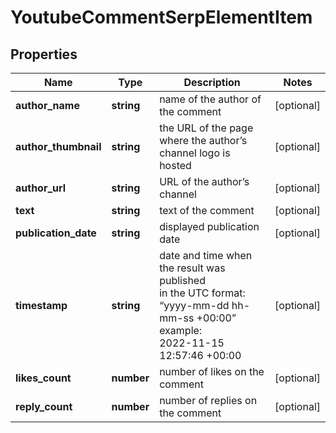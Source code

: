 # YoutubeCommentSerpElementItem

## Properties

| Name | Type | Description | Notes |
|------------ | ------------- | ------------- | -------------|
**author_name** | **string** | name of the author of the comment |[optional]|
**author_thumbnail** | **string** | the URL of the page where the author’s channel logo is hosted |[optional]|
**author_url** | **string** | URL of the author’s channel |[optional]|
**text** | **string** | text of the comment |[optional]|
**publication_date** | **string** | displayed publication date |[optional]|
**timestamp** | **string** | date and time when the result was published<br>in the UTC format: “yyyy-mm-dd hh-mm-ss +00:00”<br>example:<br>2022-11-15 12:57:46 +00:00 |[optional]|
**likes_count** | **number** | number of likes on the comment |[optional]|
**reply_count** | **number** | number of replies on the comment |[optional]|